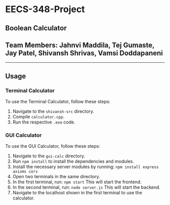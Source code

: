 # EECS-348-Project
## Boolean Calculator
## Team Members: Jahnvi Maddila, Tej Gumaste, Jay Patel, Shivansh Shrivas, Vamsi Doddapaneni

------------------------------

## Usage

### Terminal Calculator

To use the Terminal Calculator, follow these steps:

1. Navigate to the `shivansh-src` directory.
2. Compile `calculator.cpp`.
3. Run the respective `.exe` code.

### GUI Calculator

To use the GUI Calculator, follow these steps:

1. Navigate to the `gui-calc` directory.
2. Run `npm install` to install the dependencies and modules.
3. Install the necessary server modules by running:
   `npm install express axioms cors`
4. Open two terminals in the same directory.
5. In the first terminal, run:
   `npm start`
   This will start the frontend.
6. In the second terminal, run:
   `node server.js`
   This will start the backend.
7. Navigate to the localhost shown in the first terminal to use the calculator.



